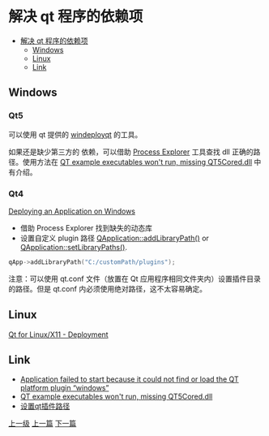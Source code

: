 # 解决 qt 程序的依赖项


<!-- @import "[TOC]" {cmd="toc" depthFrom=1 depthTo=6 orderedList=false} -->
<!-- code_chunk_output -->

- [解决 qt 程序的依赖项](#解决-qt-程序的依赖项)
  - [Windows](#windows)
  - [Linux](#linux)
  - [Link](#link)

<!-- /code_chunk_output -->


## Windows

### Qt5
可以使用 qt 提供的 [windeployqt](https://doc.qt.io/qt-5/windows-deployment.html#windeployqt) 的工具。

如果还是缺少第三方的 依赖，可以借助 [Process Explorer](https://docs.microsoft.com/zh-tw/sysinternals/downloads/process-explorer) 工具查找 dll 正确的路径。使用方法在
[QT example executables won't run, missing QT5Cored.dll](https://stackoverflow.com/questions/28732602/qt-example-executables-wont-run-missing-qt5cored-dll) 中有介绍。

### Qt4
[Deploying an Application on Windows](https://doc.qt.io/archives/qt-4.8/deployment-windows.html)

* 借助 Process Explorer 找到缺失的动态库
* 设置自定义 plugin 路径 [QApplication::addLibraryPath()](https://doc.qt.io/archives/qt-4.8/qcoreapplication.html#addLibraryPath) or [QApplication::setLibraryPaths()](https://doc.qt.io/archives/qt-4.8/qcoreapplication.html#setLibraryPaths).
```c++
qApp->addLibraryPath("C:/customPath/plugins");
```

注意：可以使用 qt.conf 文件（放置在 Qt 应用程序相同文件夹内）设置插件目录的路径。但是 qt.conf 内必须使用绝对路径，这不太容易确定。

## Linux

[Qt for Linux/X11 - Deployment](https://doc.qt.io/qt-5/linux-deployment.html)

## Link
* [Application failed to start because it could not find or load the QT platform plugin “windows”](https://stackoverflow.com/questions/21268558/application-failed-to-start-because-it-could-not-find-or-load-the-qt-platform-pl/22982039)
* [QT example executables won't run, missing QT5Cored.dll](https://stackoverflow.com/questions/28732602/qt-example-executables-wont-run-missing-qt5cored-dll)
* [设置qt插件路径](https://www.cnblogs.com/findumars/p/6353066.html)

[上一级](README.md)
[上一篇](QtCreatorTips.md)
[下一篇](projectConfig.md)
